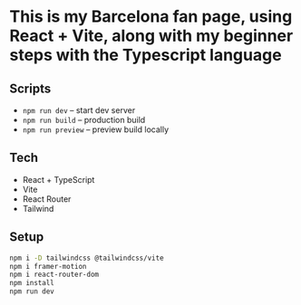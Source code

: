 # This is my Barcelona fan page, using React + Vite, along with my beginner steps with the Typescript language

## Scripts
- `npm run dev` – start dev server
- `npm run build` – production build
- `npm run preview` – preview build locally

## Tech
- React + TypeScript
- Vite
- React Router
- Tailwind

## Setup
```bash
npm i -D tailwindcss @tailwindcss/vite
npm i framer-motion
npm i react-router-dom
npm install
npm run dev
